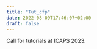 ```yaml
---
title: "Tut_cfp"
date: 2022-08-09T17:46:07+02:00
draft: false
---
```


Call for tutorials at ICAPS 2023.
